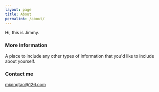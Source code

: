 ```yaml
---
layout: page
title: About
permalink: /about/
---
```


Hi, this is Jimmy.

### More Information

A place to include any other types of information that you'd like to include about yourself.

### Contact me

[mixingtao@126.com](mailto:mixingtao@126.com)
